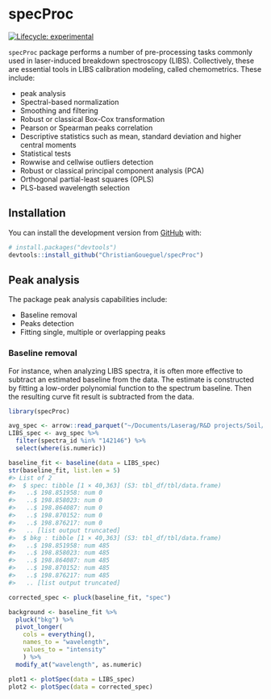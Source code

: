 
<!-- README.md is generated from README.Rmd. Please edit that file -->

# specProc

<!-- badges: start -->

[![Lifecycle:
experimental](https://img.shields.io/badge/lifecycle-experimental-orange.svg)](https://lifecycle.r-lib.org/articles/stages.html#experimental)
<!-- badges: end -->

`specProc` package performs a number of pre-processing tasks commonly
used in laser-induced breakdown spectroscopy (LIBS). Collectively, these
are essential tools in LIBS calibration modeling, called chemometrics.
These include:

-   peak analysis
-   Spectral-based normalization
-   Smoothing and filtering
-   Robust or classical Box-Cox transformation
-   Pearson or Spearman peaks correlation
-   Descriptive statistics such as mean, standard deviation and higher
    central moments
-   Statistical tests
-   Rowwise and cellwise outliers detection
-   Robust or classical principal component analysis (PCA)
-   Orthogonal partial-least squares (OPLS)
-   PLS-based wavelength selection

## Installation

You can install the development version from
[GitHub](https://github.com/) with:

``` r
# install.packages("devtools")
devtools::install_github("ChristianGoueguel/specProc")
```

## Peak analysis

The package peak analysis capabilities include:

-   Baseline removal
-   Peaks detection
-   Fitting single, multiple or overlapping peaks

### Baseline removal

For instance, when analyzing LIBS spectra, it is often more effective to
subtract an estimated baseline from the data. The estimate is
constructed by fitting a low-order polynomial function to the spectrum
baseline. Then the resulting curve fit result is subtracted from the
data.

``` r
library(specProc)
```

``` r
avg_spec <- arrow::read_parquet("~/Documents/Laserag/R&D projects/Soil/Eurofins/SOC/processed data/avg_spec")
LIBS_spec <- avg_spec %>%
  filter(spectra_id %in% "142146") %>%
  select(where(is.numeric))
```

``` r
baseline_fit <- baseline(data = LIBS_spec)
str(baseline_fit, list.len = 5)  
#> List of 2
#>  $ spec: tibble [1 × 40,363] (S3: tbl_df/tbl/data.frame)
#>   ..$ 198.851958: num 0
#>   ..$ 198.858023: num 0
#>   ..$ 198.864087: num 0
#>   ..$ 198.870152: num 0
#>   ..$ 198.876217: num 0
#>   .. [list output truncated]
#>  $ bkg : tibble [1 × 40,363] (S3: tbl_df/tbl/data.frame)
#>   ..$ 198.851958: num 485
#>   ..$ 198.858023: num 485
#>   ..$ 198.864087: num 485
#>   ..$ 198.870152: num 485
#>   ..$ 198.876217: num 485
#>   .. [list output truncated]
```

``` r
corrected_spec <- pluck(baseline_fit, "spec")
```

``` r
background <- baseline_fit %>%
  pluck("bkg") %>%
  pivot_longer(
    cols = everything(), 
    names_to = "wavelength",
    values_to = "intensity"
    ) %>%
  modify_at("wavelength", as.numeric)
```

``` r
plot1 <- plotSpec(data = LIBS_spec)
plot2 <- plotSpec(data = corrected_spec)
```
